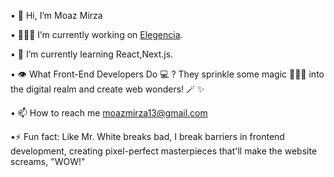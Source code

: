 • 👋 Hi, I’m Moaz Mirza

• 👨🏻‍💻 I’m currently working on [Elegencia](elegencia.vercel.app).

• 🌱 I’m currently learning React,Next.js.

• 👁️ What Front-End Developers Do 💻 ? They sprinkle some magic 🧙🏻‍♂️ into the digital realm and create web wonders! 🪄 ✨ 

• 📫 How to reach me moazmirza13@gmail.com

•⚡ Fun fact: Like Mr. White breaks bad, I break barriers in frontend development, creating pixel-perfect masterpieces that'll make the website screams, "WOW!" 

